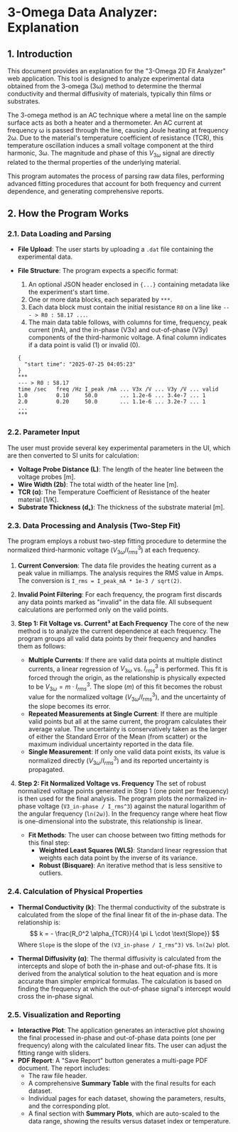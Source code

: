 # 3-Omega Data Analyzer: Explanation

## 1. Introduction

This document provides an explanation for the "3-Omega 2D Fit Analyzer" web application. This tool is designed to analyze experimental data obtained from the 3-omega (3ω) method to determine the thermal conductivity and thermal diffusivity of materials, typically thin films or substrates.

The 3-omega method is an AC technique where a metal line on the sample surface acts as both a heater and a thermometer. An AC current at frequency ω is passed through the line, causing Joule heating at frequency 2ω. Due to the material's temperature coefficient of resistance (TCR), this temperature oscillation induces a small voltage component at the third harmonic, 3ω. The magnitude and phase of this $V_{3\omega}$ signal are directly related to the thermal properties of the underlying material.

This program automates the process of parsing raw data files, performing advanced fitting procedures that account for both frequency and current dependence, and generating comprehensive reports.

## 2. How the Program Works

### 2.1. Data Loading and Parsing

-   **File Upload**: The user starts by uploading a `.dat` file containing the experimental data.
-   **File Structure**: The program expects a specific format:
    1.  An optional JSON header enclosed in `{...}` containing metadata like the experiment's start time.
    2.  One or more data blocks, each separated by `***`.
    3.  Each data block must contain the initial resistance `R0` on a line like `--- > R0 : 58.17 ...`.
    4.  The main data table follows, with columns for time, frequency, peak current (mA), and the in-phase (V3x) and out-of-phase (V3y) components of the third-harmonic voltage. A final column indicates if a data point is valid (1) or invalid (0).

    ```
    {
      "start time": "2025-07-25 04:05:23"
    }
    ***
    --- > R0 : 58.17
    time /sec   freq /Hz I_peak /mA ... V3x /V ... V3y /V ... valid
    1.0         0.10     50.0       ... 1.2e-6 ... 3.4e-7 ... 1
    2.0         0.20     50.0       ... 1.1e-6 ... 3.2e-7 ... 1
    ...
    ***
    ```

### 2.2. Parameter Input

The user must provide several key experimental parameters in the UI, which are then converted to SI units for calculation:

-   **Voltage Probe Distance (L)**: The length of the heater line between the voltage probes [m].
-   **Wire Width (2b)**: The total width of the heater line [m].
-   **TCR (α)**: The Temperature Coefficient of Resistance of the heater material [1/K].
-   **Substrate Thickness (dₛ)**: The thickness of the substrate material [m].

### 2.3. Data Processing and Analysis (Two-Step Fit)

The program employs a robust two-step fitting procedure to determine the normalized third-harmonic voltage ($V_{3\omega}/I^3_{rms}$) at each frequency.

1.  **Current Conversion**: The data file provides the heating current as a peak value in milliamps. The analysis requires the RMS value in Amps. The conversion is `I_rms = I_peak_mA * 1e-3 / sqrt(2)`.

2.  **Invalid Point Filtering**: For each frequency, the program first discards any data points marked as "invalid" in the data file. All subsequent calculations are performed only on the valid points.

3.  **Step 1: Fit Voltage vs. Current³ at Each Frequency**
    The core of the new method is to analyze the current dependence at each frequency. The program groups all valid data points by their frequency and handles them as follows:
    -   **Multiple Currents**: If there are valid data points at multiple distinct currents, a linear regression of $V_{3\omega}$ vs. $I^3_{rms}$ is performed. This fit is forced through the origin, as the relationship is physically expected to be $V_{3\omega} = m \cdot I^3_{rms}$. The slope ($m$) of this fit becomes the robust value for the normalized voltage ($V_{3\omega}/I^3_{rms}$), and the uncertainty of the slope becomes its error.
    -   **Repeated Measurements at Single Current**: If there are multiple valid points but all at the same current, the program calculates their average value. The uncertainty is conservatively taken as the larger of either the Standard Error of the Mean (from scatter) or the maximum individual uncertainty reported in the data file.
    -   **Single Measurement**: If only one valid data point exists, its value is normalized directly ($V_{3\omega}/I^3_{rms}$) and its reported uncertainty is propagated.

4.  **Step 2: Fit Normalized Voltage vs. Frequency**
    The set of robust normalized voltage points generated in Step 1 (one point per frequency) is then used for the final analysis. The program plots the normalized in-phase voltage (`V3_in-phase / I_rms^3`) against the natural logarithm of the angular frequency (`ln(2ω)`). In the frequency range where heat flow is one-dimensional into the substrate, this relationship is linear.
    -   **Fit Methods**: The user can choose between two fitting methods for this final step:
        -   **Weighted Least Squares (WLS)**: Standard linear regression that weights each data point by the inverse of its variance.
        -   **Robust (Bisquare)**: An iterative method that is less sensitive to outliers.

### 2.4. Calculation of Physical Properties

-   **Thermal Conductivity (k)**: The thermal conductivity of the substrate is calculated from the slope of the final linear fit of the in-phase data. The relationship is:
    $$ k = - \frac{R_0^2 \alpha_{TCR}}{4 \pi L \cdot \text{Slope}} $$
    Where `Slope` is the slope of the `(V3_in-phase / I_rms^3)` vs. `ln(2ω)` plot.

-   **Thermal Diffusivity (α)**: The thermal diffusivity is calculated from the intercepts and slope of both the in-phase and out-of-phase fits. It is derived from the analytical solution to the heat equation and is more accurate than simpler empirical formulas. The calculation is based on finding the frequency at which the out-of-phase signal's intercept would cross the in-phase signal.

### 2.5. Visualization and Reporting

-   **Interactive Plot**: The application generates an interactive plot showing the final processed in-phase and out-of-phase data points (one per frequency) along with the calculated linear fits. The user can adjust the fitting range with sliders.
-   **PDF Report**: A "Save Report" button generates a multi-page PDF document. The report includes:
    - The raw file header.
    - A comprehensive **Summary Table** with the final results for each dataset.
    - Individual pages for each dataset, showing the parameters, results, and the corresponding plot.
    - A final section with **Summary Plots**, which are auto-scaled to the data range, showing the results versus dataset index or temperature.